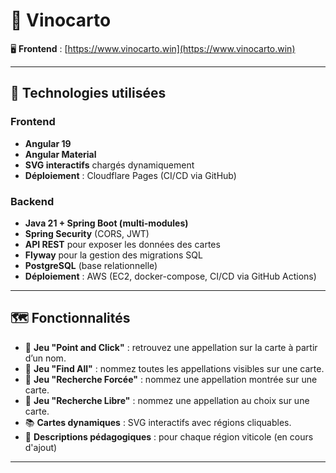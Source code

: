 # 🍷 Vinocarto

🖥️ **Frontend** : [https://www.vinocarto.win](https://www.vinocarto.win)

---

## 🚀 Technologies utilisées

### Frontend
- **Angular 19**
- **Angular Material**
- **SVG interactifs** chargés dynamiquement
- **Déploiement** : Cloudflare Pages (CI/CD via GitHub)

### Backend
- **Java 21 + Spring Boot (multi-modules)**
- **Spring Security** (CORS, JWT)
- **API REST** pour exposer les données des cartes
- **Flyway** pour la gestion des migrations SQL
- **PostgreSQL** (base relationnelle)
- **Déploiement** : AWS (EC2, docker-compose, CI/CD via GitHub Actions)

---

## 🗺️ Fonctionnalités

- 📍 **Jeu "Point and Click"** : retrouvez une appellation sur la carte à partir d’un nom.
- 🧠 **Jeu "Find All"** : nommez toutes les appellations visibles sur une carte.
- 🧠 **Jeu "Recherche Forcée"** : nommez une appellation montrée sur une carte.
- 🧠 **Jeu "Recherche Libre"** : nommez une appellation au choix sur une carte.
- 📚 **Cartes dynamiques** : SVG interactifs avec régions cliquables.
- 🧠 **Descriptions pédagogiques** : pour chaque région viticole (en cours d'ajout)

---